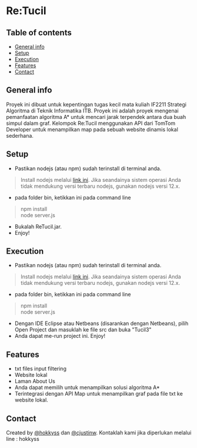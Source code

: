 # Re:Tucil

## Table of contents
* [General info](#general-info)
* [Setup](#setup)
* [Execution](#execution)
* [Features](#features)
* [Contact](#contact)

## General info
Proyek ini dibuat untuk kepentingan tugas kecil mata kuliah IF2211 Strategi Algoritma di Teknik Informatika ITB.
Proyek ini adalah proyek mengenai pemanfaatan algoritma A* untuk mencari jarak terpendek antara dua buah simpul dalam graf.
Kelompok Re:Tucil menggunakan API dari TomTom Developer untuk menampilkan map pada sebuah website dinamis lokal sederhana.

## Setup
* Pastikan nodejs (atau npm) sudah terinstall di terminal anda.
> Install nodejs melalui [link ini](https://nodejs.org/en/download/). Jika seandainya sistem operasi Anda tidak mendukung versi terbaru nodejs, gunakan nodejs versi 12.x.
* pada folder bin, ketikkan ini pada command line
> npm install\
> node server.js
* Bukalah ReTucil.jar.
* Enjoy!

## Execution
* Pastikan nodejs (atau npm) sudah terinstall di terminal anda.
> Install nodejs melalui [link ini](https://nodejs.org/en/download/). Jika seandainya sistem operasi Anda tidak mendukung versi terbaru nodejs, gunakan nodejs versi 12.x.
* pada folder bin, ketikkan ini pada command line
> npm install\
> node server.js
* Dengan IDE Eclipse atau Netbeans (disarankan dengan Netbeans), pilih Open Project dan masuklah ke file src dan buka "Tucil3"
* Anda dapat me-run project ini. Enjoy!

## Features
* txt files input filtering
* Website lokal
* Laman About Us
* Anda dapat memilih untuk menampilkan solusi algoritma A*
* Terintegrasi dengan API Map untuk menampilkan graf pada file txt ke website lokal.

## Contact
Created by [@hokkyss](https://github.com/hokkyss) dan [@cjustinw](https://github.com/cjustinw).
Kontaklah kami jika diperlukan melalui line : hokkyss
